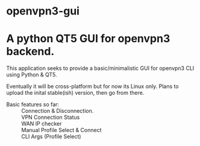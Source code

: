 # openvpn3-gui
# A python QT5 GUI for openvpn3 backend.

This application seeks to provide a basic/minimalistic GUI for openvpn3 CLI using Python & QT5.

Eventually it will be cross-platform but for now its Linux only.
Plans to upload the inital stable(ish) version, then go from there.

<dl>
  <dt>Basic features so far:</dt>
  <dd>Connection & Disconnection.</dd>
  <dd>VPN Connection Status</dd>
  <dd>WAN IP checker</dd>
  <dd>Manual Profile Select & Connect</dd>
  <dd>CLI Args (Profile Select)</dd>
</dl>
